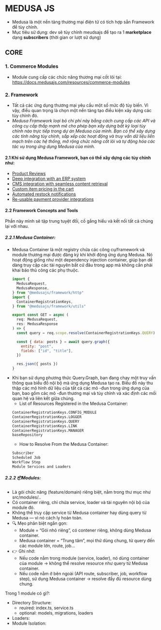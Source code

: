 # MEDUSA JS
- Medusa là một nền tảng thương mại điện tử có tích hợp sẵn Framework để tùy chỉnh.
- Mục tiêu sử dụng: dev sẽ tùy chỉnh meudsajs để tạo ra 1 **marketplace** dạng **subscribers** (thời gian or lượt sử dụng)
## CORE
### 1. Commerce Modules
- Module cung cấp các chức năng thương mại cốt lõi tại: https://docs.medusajs.com/resources/commerce-modules
### 2. Framework
 - Tất cả các ứng dụng thương mại yêu cầu một số mức độ tùy biến. Vì vậy, điều quan trọng là chọn một nền tảng tạo điều kiện xây dựng các tùy chỉnh đó.
 - *Medusa Framework loại bỏ chi phí này bằng cách cung cấp các API và công cụ cấp thấp mạnh mẽ cho phép bạn xây dựng bất kỳ loại tùy chỉnh nào trực tiếp trong dự án Medusa của mình. Bạn có thể xây dựng các tính năng tùy chỉnh, sắp xếp các hoạt động và truy vấn dữ liệu liền mạch trên các hệ thống, mở rộng chức năng cốt lõi và tự động hóa các tác vụ trong ứng dụng Medusa của mình.*
#### 2.1 Khi sử dụng Medusa Framework, bạn có thể xây dựng các tùy chỉnh như:
- [Product Reviews](https://docs.medusajs.com/resources/how-to-tutorials/tutorials/product-reviews)
- [Deep integration with an ERP system](https://docs.medusajs.com/resources/recipes/erp)
- [CMS integration with seamless content retrieval](https://docs.medusajs.com/resources/integrations/guides/sanity)
- [Custom item pricing in the cart](https://docs.medusajs.com/resources/examples/guides/custom-item-price)
- [Automated restock notifications](https://docs.medusajs.com/resources/recipes/commerce-automation/restock-notification)
- [Re-usable payment provider integrations](https://docs.medusajs.com/resources/references/payment/provider)
#### 2.2 Framework Concepts and Tools
Phần này mình sẽ tập trung tuyệt đối, cố gắng hiểu và kết nối tất cả chúng lại với nhau.
##### 2.2.1 Medusa Container:
  - Medusa Container là một registry chứa các công cụ/framework và module thương mại được đăng ký khi khởi động ứng dụng Medusa. Nó hoạt động giống như một dependency injection container, giúp bạn dễ dàng truy cập các tài nguyên bất cứ đâu trong app mà không cần phải khai báo thủ công các phụ thuộc.
    ```js
    import {
      MedusaRequest,
      MedusaResponse,
    } from "@medusajs/framework/http"
    import {
      ContainerRegistrationKeys,
    } from "@medusajs/framework/utils"
    
    export const GET = async (
      req: MedusaRequest,
      res: MedusaResponse
    ) => {
      const query = req.scope.resolve(ContainerRegistrationKeys.QUERY)
    
      const { data: posts } = await query.graph({
        entity: "post",
        fields: ["id", "title"],
      })
    
      res.json({ posts })
    }
    ```
 - Khi bạn sử dụng phương thức Query.Graph, bạn đang chạy một truy vấn thông qua biểu đồ nội bộ mà ứng dụng Medusa tạo ra. Biểu đồ này thu thập các mô hình dữ liệu của tất cả các mô -đun trong ứng dụng của bạn, bao gồm các mô -đun thương mại và tùy chỉnh và xác định các mối quan hệ và liên kết giữa chúng.
   - List of Resources Registered in the Medusa Container:
   ```bash
   ContainerRegistrationKeys.CONFIG_MODULE
   ContainerRegistrationKeys.LOGGER
   ContainerRegistrationKeys.QUERY
   ContainerRegistrationKeys.LINK
   ContainerRegistrationKeys.MANAGER
   baseRepository
   ```
   - How to Resolve From the Medusa Container:
   ```bash
   Subscriber
   Scheduled Job
   Workflow Step
   Module Services and Loaders
   ```
##### 2.2.2 📦Modules:
 - Là gói chức năng (feature/domain) riêng biệt, nằm trong thư mục như src/modules/..
 - Có container riêng, chỉ chứa service, loader và tài nguyên nội bộ của module đó.
 - Không thể truy cập service từ Medusa container hay dùng query từ Medusa — vì nó cách ly hoàn toàn.
 - 🔍 Mẹo phân biệt ngắn gọn:
   + Module = “Gói nhỏ riêng”, có contener riêng, không dùng Medusa container.
   + Medusa container = “Trung tâm”, mọi thứ dùng chung, từ query đến các module lớn, route, job…
 - 👉 Ghi nhớ:
   + Nếu code nằm trong module (service, loader), nó dùng container của module → không thể resolve resource như query từ Medusa container.
   + Nếu code nằm ở bên ngoài (API route, subscriber, job, workflow step), sử dụng Medusa container → resolve đầy đủ resource dùng chung.

  Trong 1 module có gì?:
  - Directory Structure:
    + reuired: index.ts, service.ts
    + optional: models, migrations, loaders
  - Loaders:
  - Module Isolation:
